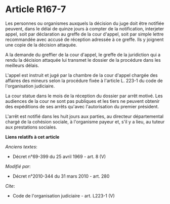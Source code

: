 # Article R167-7

Les personnes ou organismes auxquels la décision du juge doit être notifiée peuvent, dans le délai de quinze jours à compter
de la notification, interjeter appel, soit par déclaration au greffe de la cour d'appel, soit par simple lettre recommandée
avec accusé de réception adressée à ce greffe. Ils y joignent une copie de la décision attaquée.

A la demande du greffier de la cour d'appel, le greffe de la juridiction qui a rendu la décision attaquée lui transmet le
dossier de la procédure dans les meilleurs délais.

L'appel est instruit et jugé par la chambre de la cour d'appel chargée des affaires des mineurs selon la procédure fixée à
l'article L. 223-1 du code de l'organisation judiciaire. 

La cour statue dans le mois de la réception du dossier par arrêt motivé. Les audiences de la cour ne sont pas publiques et
les tiers ne peuvent obtenir des expéditions de ses arrêts qu'avec l'autorisation du premier président.

L'arrêt est notifié dans les huit jours aux parties, au directeur départemental chargé de la cohésion sociale, à l'organisme
payeur et, s'il y a lieu, au tuteur aux prestations sociales.

**Liens relatifs à cet article**

_Anciens textes_:

  - Décret n°69-399 du 25 avril 1969 - art. 8 (V)

_Modifié par_:

  - Décret n°2010-344 du 31 mars 2010 - art. 280

_Cite_:

  - Code de l'organisation judiciaire - art. L223-1 (V)
